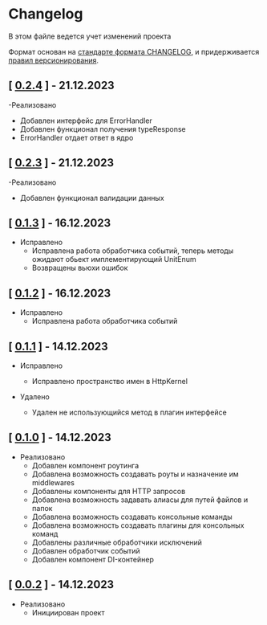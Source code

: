 # Changelog

В этом файле ведется учет изменений проекта

Формат основан на [стандарте формата CHANGELOG](https://keepachangelog.com/en/1.0.0/),
и придерживается [правил версионирования](https://semver.org/spec/v2.0.0.html).

## [ [0.2.4](https://github.com/Trinity-devs/framework/releases/tag/0.2.4) ] - 21.12.2023

-Реализовано
  - Добавлен интерфейс для ErrorHandler
  - Добавлен функционал получения typeResponse
  - ErrorHandler отдает ответ в ядро

## [ [0.2.3](https://github.com/Trinity-devs/framework/releases/tag/0.2.3) ] - 21.12.2023

-Реализовано
  - Добавлен функционал валидации данных

## [ [0.1.3](https://github.com/Trinity-devs/framework/releases/tag/0.1.3) ] - 16.12.2023

- Исправлено
    - Исправлена работа обработчика событий, теперь методы ожидают обьект имплементирующий UnitEnum
    - Возвращены вьюхи ошибок

## [ [0.1.2](https://github.com/Trinity-devs/framework/releases/tag/0.1.2) ] - 16.12.2023

- Исправлено
  - Исправлена работа обработчика событий

## [ [0.1.1](https://github.com/Trinity-devs/framework/releases/tag/0.1.1) ] - 14.12.2023

- Исправлено
  - Исправлено пространство имен в HttpKernel

- Удалено
  - Удален не использующийся метод в плагин интерфейсе

## [ [0.1.0](https://github.com/Trinity-devs/framework/releases/tag/0.1.0) ] - 14.12.2023

- Реализовано
  - Добавлен компонент роутинга
  - Добавлена возможность создавать роуты и назначение им middlewares
  - Добавлены компоненты для HTTP запросов
  - Добавлена возможность задавать алиасы для путей файлов и папок
  - Добавлена возможность создавать консольные команды
  - Добавлена возможность создавать плагины для консольных команд
  - Добавлены различные обработчики исключений
  - Добавлен обработчик событий
  - Добавлен компонент DI-контейнер

## [ [0.0.2](https://github.com/Trinity-devs/framework/releases/tag/0.0.2) ] - 14.12.2023

- Реализовано
  - Инициирован проект